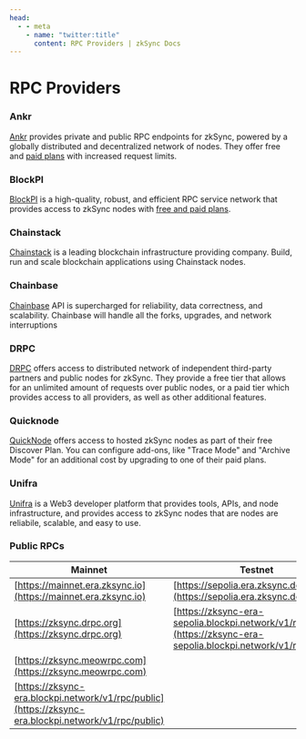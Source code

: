 ```yaml
---
head:
  - - meta
    - name: "twitter:title"
      content: RPC Providers | zkSync Docs
---
```


# RPC Providers

### Ankr

[Ankr](https://www.ankr.com/rpc/zksync_era/) provides private and public RPC endpoints for zkSync, powered by a globally distributed and decentralized network of nodes. They offer free and [paid plans](https://www.ankr.com/rpc/pricing/) with increased request limits.

### BlockPI

[BlockPI](https://blockpi.io/zksync) is a high-quality, robust, and efficient RPC service network that provides access to zkSync nodes with [free and paid plans](https://docs.blockpi.io/documentations/pricing).

### Chainstack

[Chainstack](https://chainstack.com/) is a leading blockchain infrastructure providing company. Build, run and scale blockchain applications using Chainstack nodes.

### Chainbase

[Chainbase](https://chainbase.com/chainNetwork/zkSync) API is supercharged for reliability, data correctness, and scalability. Chainbase will handle all the forks, upgrades, and network interruptions

### DRPC

[DRPC](https://drpc.org/public-endpoints/zksync) offers access to distributed network of independent third-party partners and public nodes for zkSync. They provide a free tier that allows for an unlimited amount of requests over public nodes, or a paid tier which provides access to all providers, as well as other additional features.

### Quicknode

[QuickNode](https://www.quicknode.com/chains/zkSync) offers access to hosted zkSync nodes as part of their free Discover Plan. You can configure add-ons, like "Trace Mode" and "Archive Mode" for an additional cost by upgrading to one of their paid plans.

### Unifra

[Unifra](https://unifra.io/) is a Web3 developer platform that provides tools, APIs, and node infrastructure, and provides access to zkSync nodes that are nodes are reliabile, scalable, and easy to use.

### Public RPCs

| Mainnet                                                                                              | Testnet                                                                                                              |
| ---------------------------------------------------------------------------------------------------- | -------------------------------------------------------------------------------------------------------------------- |
| [https://mainnet.era.zksync.io](https://mainnet.era.zksync.io)                                       | [https://sepolia.era.zksync.dev](https://sepolia.era.zksync.dev)                                                     |
| [https://zksync.drpc.org](https://zksync.drpc.org)                                                   | [https://zksync-era-sepolia.blockpi.network/v1/rpc/public](https://zksync-era-sepolia.blockpi.network/v1/rpc/public) |
| [https://zksync.meowrpc.com](https://zksync.meowrpc.com)                                             |                                                                                                                      |
| [https://zksync-era.blockpi.network/v1/rpc/public](https://zksync-era.blockpi.network/v1/rpc/public) |                                                                                                                      |
